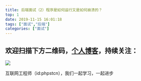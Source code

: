 ```yaml
---
title: 后端面试（2）程序是如何运行又是如何崩溃的？
top: 1
date: 2019-11-15 16:01:18
tags: ["面试","后端"]
categories: ["面试"]
---
```


## 欢迎扫描下方二维码，[个人博客](https://www.phpst.cn)，持续关注：

![](https://ww1.sinaimg.cn/large/a616b9a4gy1g4xzv954a4j20760763yo.jpg)

互联网工程师（id:phpstcn），我们一起学习，一起进步

